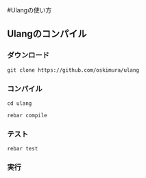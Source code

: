 #Ulangの使い方

## Ulangのコンパイル

### ダウンロード

````
git clone https://github.com/oskimura/ulang
````

### コンパイル
````
cd ulang
````
````
rebar compile
````

### テスト
````
rebar test
````

### 実行  

